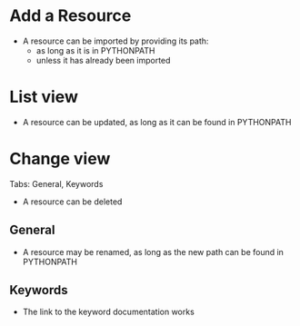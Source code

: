 # Add a Resource

- A resource can be imported by providing its path:
  - as long as it is in PYTHONPATH
  - unless it has already been imported

# List view

- A resource can be updated, as long as it can be found in PYTHONPATH

# Change view

Tabs: General, Keywords

- A resource can be deleted

## General

- A resource may be renamed,  as long as the new path can be found in PYTHONPATH

## Keywords

- The link to the keyword documentation works
